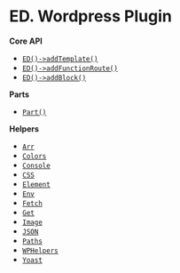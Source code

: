 # **ED. Wordpress Plugin**

**Core API**

- [`ED()->addTemplate()`](./docs/core/add-template.md)
- [`ED()->addFunctionRoute()`](./core/add-function-route.md)
- [`ED()->addBlock()`](./docs/core/add-block.md)

**Parts**

- [`Part()`](./docs/parts/parts.md)

**Helpers**

- [`Arr`](./docs/helpers/arr.md)
- [`Colors`](./docs/helpers/colors.md)
- [`Console`](./docs/helpers/console.md)
- [`CSS`](./docs/helpers/css.md)
- [`Element`](./docs/helpers/element.md)
- [`Env`](./docs/helpers/env.md)
- [`Fetch`](./docs/helpers/fetch.md)
- [`Get`](./docs/helpers/get.md)
- [`Image`](./docs/helpers/image.md)
- [`JSON`](./docs/helpers/json.md)
- [`Paths`](./docs/helpers/paths)
- [`WPHelpers`](./docs/helpers/wp.md)
- [`Yoast`](./docs/helpers/yoast.md)
